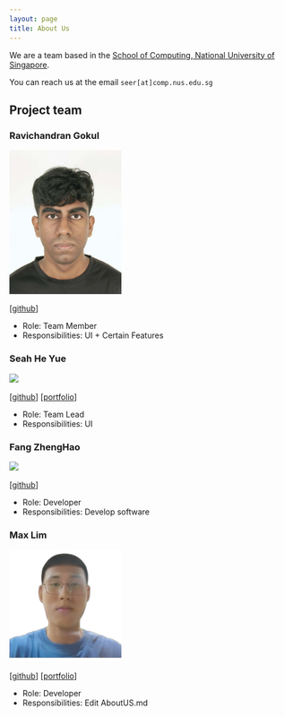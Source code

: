 ```yaml
---
layout: page
title: About Us
---
```


We are a team based in the [School of Computing, National University of Singapore](https://www.comp.nus.edu.sg).

You can reach us at the email `seer[at]comp.nus.edu.sg`

## Project team

### Ravichandran Gokul

<img src="images/ravichandran-gokool.png" width="200px">

[[github](https://github.com/ravichandran-gokool)]

* Role: Team Member
* Responsibilities: UI + Certain Features

### Seah He Yue

<img src="images/he-yue-svg.png" width="200px">

[[github](http://github.com/he-yue-svg)]
[[portfolio](team/johndoe.md)]

* Role: Team Lead
* Responsibilities: UI

### Fang ZhengHao

<img src="images/darzizalol.png" width="200px">

[[github](https://github.com/darzizalol)]

* Role: Developer
* Responsibilities: Develop software


### Max Lim

<img src="images/fifamobilegems.png" width="200px">

[[github](http://github.com/fifamobilegems)]
[[portfolio](www.youtube.com)]

* Role: Developer
* Responsibilities: Edit AboutUS.md

